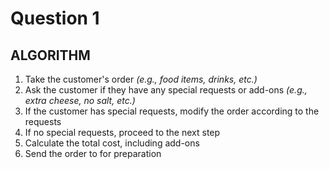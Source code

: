 # Question 1

## ALGORITHM
1. Take the customer's order *(e.g., food items, drinks, etc.)*
2.  Ask the customer if they have any special requests or add-ons *(e.g., extra cheese, no salt, etc.)*
3.  If the customer has special requests, modify the order according to the requests
4.  If no special requests, proceed to the next step
5.  Calculate the total cost, including add-ons
6.  Send the order to for preparation
